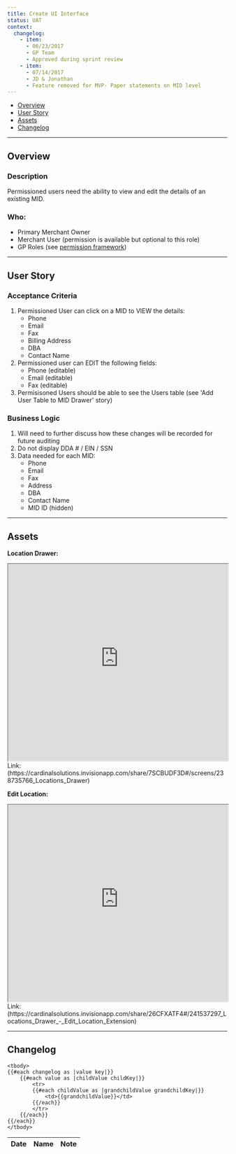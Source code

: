 ```yaml
---
title: Create UI Interface
status: UAT
context:
  changelog:
    - item:
      - 06/23/2017
      - GP Team
      - Approved during sprint review
    - item:
      - 07/14/2017
      - JD & Jonathan
      - Feature removed for MVP- Paper statements on MID level
---
```


- [Overview](#overview)
- [User Story](#user-story)
- [Assets](#assets)
- [Changelog](#changelog)

---

## Overview <a name="overview"></a>

### Description

Permissioned users need the ability to view and edit the details of an existing MID.

### Who:

- Primary Merchant Owner
- Merchant User (permission is available but optional to this role)
- GP Roles (see [permission framework](/docs/files/PermissionsFramework20170913.html))

---

## User Story <a name="user-story"></a>

### Acceptance Criteria
1. Permissioned User can click on a MID to VIEW the details:
	* Phone
	* Email
	* Fax
	* Billing Address
	* DBA
	* Contact Name
2. Permissioned user can EDIT the following fields:
	* Phone (editable)
	* Email (editable)
	* Fax (editable)
3. Permisisoned Users should be able to see the Users table (see 'Add User Table to MID Drawer' story)

### Business Logic
1. Will need to further discuss how these changes will be recorded for future auditing
2. Do not display DDA # / EIN / SSN
3. Data needed for each MID:
	- Phone
	- Email
	- Fax
	- Address
	- DBA
	- Contact Name
	- MID ID (hidden)

---

## Assets <a name="assets"></a>
**Location Drawer:**
<iframe width="100%" height="450" src="https://cardinalsolutions.invisionapp.com/share/7SCBUDF3D#/screens/238735766_Locations_Drawer"></iframe>
Link: (https://cardinalsolutions.invisionapp.com/share/7SCBUDF3D#/screens/238735766_Locations_Drawer)

**Edit Location:**
<iframe width="100%" height="450" src="https://cardinalsolutions.invisionapp.com/share/26CFXATF4#/241537297_Locations_Drawer_-_Edit_Location_Extension"></iframe>
Link: (https://cardinalsolutions.invisionapp.com/share/26CFXATF4#/241537297_Locations_Drawer_-_Edit_Location_Extension)

---

## Changelog <a name="changelog"></a>

<table>
	<thead>
		<th>Date</th>
		<th>Name</th>
		<th>Note</th>
	</thead>

	<tbody>
	{{#each changelog as |value key|}}
		{{#each value as |childValue childKey|}}
			<tr>
			{{#each childValue as |grandchildValue grandchildKey|}}
				<td>{{grandchildValue}}</td>
			{{/each}}		
			</tr>
		{{/each}}
	{{/each}}
	</tbody>
</table>
